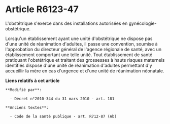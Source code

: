 # Article R6123-47

L'obstétrique s'exerce dans des installations autorisées en gynécologie-obstétrique.

Lorsqu'un établissement ayant une unité d'obstétrique ne dispose pas d'une unité de réanimation d'adultes, il passe une
convention, soumise à l'approbation du directeur général de l'agence régionale de santé, avec un établissement comportant une
telle unité. Tout établissement de santé pratiquant l'obstétrique et traitant des grossesses à hauts risques maternels
identifiés dispose d'une unité de réanimation d'adultes permettant d'y accueillir la mère en cas d'urgence et d'une unité de
réanimation néonatale.

**Liens relatifs à cet article**

	**Modifié par**:

	  - Décret n°2010-344 du 31 mars 2010 - art. 181

	**Anciens textes**:

	  - Code de la santé publique - art. R712-87 (Ab)
